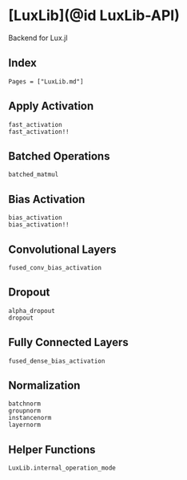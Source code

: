 # [LuxLib](@id LuxLib-API)

Backend for Lux.jl

## Index

```@index
Pages = ["LuxLib.md"]
```

## Apply Activation

```@docs
fast_activation
fast_activation!!
```

## Batched Operations

```@docs
batched_matmul
```

## Bias Activation

```@docs
bias_activation
bias_activation!!
```

## Convolutional Layers

```@docs
fused_conv_bias_activation
```

## Dropout

```@docs
alpha_dropout
dropout
```

## Fully Connected Layers

```@docs
fused_dense_bias_activation
```

## Normalization

```@docs
batchnorm
groupnorm
instancenorm
layernorm
```

## Helper Functions

```@docs
LuxLib.internal_operation_mode
```
